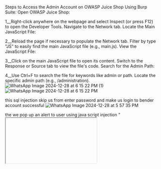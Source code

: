 Steps to Access the Admin Account on OWASP Juice Shop Using Burp Suite:
Open OWASP Juice Shop:

1__Right-click anywhere on the webpage and select Inspect (or press F12) to open the Developer Tools.
Navigate to the Network tab.
Locate the Main JavaScript File:

2__Reload the page if necessary to populate the Network tab.
Filter by type "JS" to easily find the main JavaScript file (e.g., main.js).
View the JavaScript File:

3__Click on the main JavaScript file to open its content.
Switch to the Response or Source tab to view the file's code.
Search for the Admin Path:

4__Use Ctrl+F to search the file for keywords like admin or path.
Locate the specific admin path (e.g., /administration).
![WhatsApp Image 2024-12-28 at 6 15 22 PM (1)](https://github.com/user-attachments/assets/701d63ff-6d20-44e9-89ee-804cb5362902)
![WhatsApp Image 2024-12-28 at 6 15 22 PM](https://github.com/user-attachments/assets/dad09abc-504d-4f7f-8738-9e4ced6f862f)


this sql injection skip us from enter password and make us login to bender account successful
![WhatsApp Image 2024-12-28 at 5 57 35 PM](https://github.com/user-attachments/assets/365365b8-3f16-4f7a-a40b-68536abb2bdb)

the we pop up an alert to user using java script injection "<iframe src ="javascript:alert('xss')">"
![WhatsApp Image 2024-12-28 at 5 57 33 PM](https://github.com/user-attachments/assets/5ee96776-e08b-489c-9331-16bf3bef5af3)

final this is a vidio link explain all steps: https://drive.google.com/file/d/1p-BEpep5S63oG7pplY-IlG2t8Qwp0DW9/view?usp=sharing

